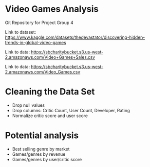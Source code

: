 # Video Games Analysis
Git Repository for Project Group 4 

Link to dataset: https://www.kaggle.com/datasets/thedevastator/discovering-hidden-trends-in-global-video-games 

Link to data: https://sbcharitybucket.s3.us-west-2.amazonaws.com/Video+Games+Sales.csv

Link to data: https://sbcharitybucket.s3.us-west-2.amazonaws.com/Video_Games.csv

# Cleaning the Data Set
- Drop null values
- Drop columns: Critic Count, User Count, Developer, Rating
- Normalize critic score and user score

# Potential analysis
- Best selling genre by market
- Games/genres by revenue
- Games/genres by user/critic score
